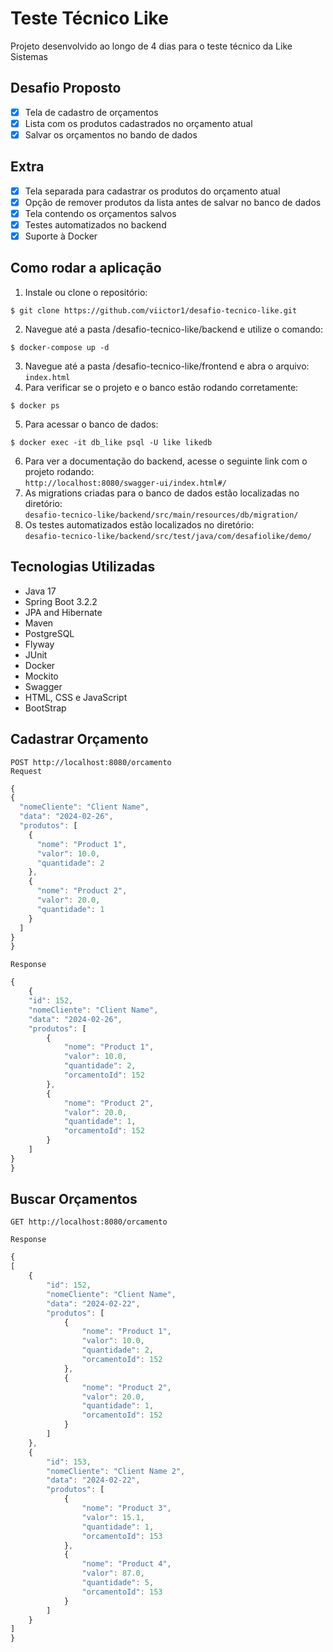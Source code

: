 # Teste Técnico Like
<p>Projeto desenvolvido ao longo de 4 dias para o teste técnico da Like Sistemas</p>

## Desafio Proposto
- [x] Tela de cadastro de orçamentos 
- [x] Lista com os produtos cadastrados no orçamento atual
- [x] Salvar os orçamentos no bando de dados
  
## Extra
- [x] Tela separada para cadastrar os produtos do orçamento atual
- [x] Opção de remover produtos da lista antes de salvar no banco de dados 
- [x] Tela contendo os orçamentos salvos 
- [x] Testes automatizados no backend
- [x] Suporte à Docker 

## Como rodar a aplicação
1. Instale ou clone o repositório:
```console
$ git clone https://github.com/viictor1/desafio-tecnico-like.git
```
2. Navegue até a pasta /desafio-tecnico-like/backend e utilize o comando:
```console
$ docker-compose up -d
```
3. Navegue até a pasta /desafio-tecnico-like/frontend e abra o arquivo: <br>
`index.html` 
4. Para verificar se o projeto e o banco estão rodando corretamente:
```console
$ docker ps
```
5. Para acessar o banco de dados:
```console
$ docker exec -it db_like psql -U like likedb
```
6. Para ver a documentação do backend, acesse o seguinte link com o projeto rodando: <br>
`http://localhost:8080/swagger-ui/index.html#/`
7. As migrations criadas para o banco de dados estão localizadas no diretório: <br>
   `desafio-tecnico-like/backend/src/main/resources/db/migration/`
8. Os testes automatizados estão localizados no diretório: <br>
   `desafio-tecnico-like/backend/src/test/java/com/desafiolike/demo/`


## Tecnologias Utilizadas

- Java 17
- Spring Boot 3.2.2
- JPA and Hibernate
- Maven
- PostgreSQL
- Flyway
- JUnit
- Docker
- Mockito
- Swagger
- HTML, CSS e JavaScript
- BootStrap

## Cadastrar Orçamento
`POST http://localhost:8080/orcamento` <br>
`Request`
```jsx
{
{
  "nomeCliente": "Client Name",
  "data": "2024-02-26",
  "produtos": [
    {
      "nome": "Product 1",
      "valor": 10.0,
      "quantidade": 2
    },
    {
      "nome": "Product 2",
      "valor": 20.0,
      "quantidade": 1
    }
  ]
}
}
```

`Response`
```jsx
{
    {
    "id": 152,
    "nomeCliente": "Client Name",
    "data": "2024-02-26",
    "produtos": [
        {
            "nome": "Product 1",
            "valor": 10.0,
            "quantidade": 2,
            "orcamentoId": 152
        },
        {
            "nome": "Product 2",
            "valor": 20.0,
            "quantidade": 1,
            "orcamentoId": 152
        }
    ]
}
}
```

## Buscar Orçamentos
`GET http://localhost:8080/orcamento`

`Response`
```jsx
{
[
    {
        "id": 152,
        "nomeCliente": "Client Name",
        "data": "2024-02-22",
        "produtos": [
            {
                "nome": "Product 1",
                "valor": 10.0,
                "quantidade": 2,
                "orcamentoId": 152
            },
            {
                "nome": "Product 2",
                "valor": 20.0,
                "quantidade": 1,
                "orcamentoId": 152
            }
        ]
    },
    {
        "id": 153,
        "nomeCliente": "Client Name 2",
        "data": "2024-02-22",
        "produtos": [
            {
                "nome": "Product 3",
                "valor": 15.1,
                "quantidade": 1,
                "orcamentoId": 153
            },
            {
                "nome": "Product 4",
                "valor": 87.0,
                "quantidade": 5,
                "orcamentoId": 153
            }
        ]
    }
]
}
``` 
